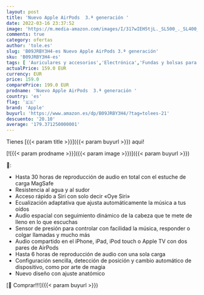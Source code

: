 ```yaml
---
layout: post
title: 'Nuevo Apple AirPods  3.ª generación '
date: 2022-03-16 23:37:52
image: 'https://m.media-amazon.com/images/I/317wIEH5tjL._SL500_._SL400_.jpg'
comments: true
category: ofertas
author: 'tole.es'
slug: 'B09JRBY3H4-es Nuevo Apple AirPods 3.ª generación'
sku: 'B09JRBY3H4-es'
tags: [ 'Auriculares y accesorios','Electrónica','Fundas y bolsas para auriculares','apple', ]
actualPrice: 159.0 EUR
currency: EUR
price: 159.0
comparePrice: 199.0 EUR
prodname: 'Nuevo Apple AirPods  3.ª generación '
country: 'es'
flag: '🇪🇸'
brand: 'Apple'
buyurl: 'https://www.amazon.es/dp/B09JRBY3H4/?tag=tolees-21'
descuento: '20.10'
average: '179.371250000001'
---
```


Tienes [{{< param title >}}]({{< param buyurl >}}) aqui!

[![{{< param prodname >}}]({{< param image >}})]({{< param buyurl >}})

🔎:

- Hasta 30 horas de reproducción de audio en total con el estuche de carga MagSafe
- Resistencia al agua y al sudor
- Acceso rápido a Siri con solo decir «Oye Siri»
- Ecualización adaptativa que ajusta automáticamente la música a tus oídos
- Audio espacial con seguimiento dinámico de la cabeza que te mete de lleno en lo que escuchas
- Sensor de presión para controlar con facilidad la música, responder o colgar llamadas y mucho más
- Audio compartido en el iPhone, iPad, iPod touch o Apple TV con dos pares de AirPods
- Hasta 6 horas de reproducción de audio con una sola carga
- Configuración sencilla, detección de posición y cambio automático de dispositivo, como por arte de magia
- Nuevo diseño con ajuste anatómico

[🛒 Comprar!!!]({{< param buyurl >}})
